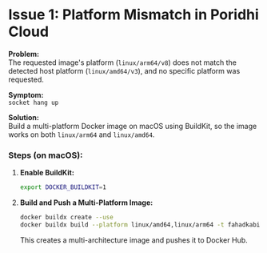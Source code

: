 # Issue 1: Platform Mismatch in Poridhi Cloud

**Problem:**  
The requested image's platform (`linux/arm64/v8`) does not match the detected host platform (`linux/amd64/v3`), and no specific platform was requested.

**Symptom:**  
`socket hang up`

**Solution:**  
Build a multi-platform Docker image on macOS using BuildKit, so the image works on both `linux/arm64` and `linux/amd64`.

### Steps (on macOS):

1. **Enable BuildKit:**

   ```bash
   export DOCKER_BUILDKIT=1
   ```

2. **Build and Push a Multi-Platform Image:**
   ```bash
   docker buildx create --use
   docker buildx build --platform linux/amd64,linux/arm64 -t fahadkabir123/flask-jwt-auth:latest --push .
   ```
   This creates a multi-architecture image and pushes it to Docker Hub.
